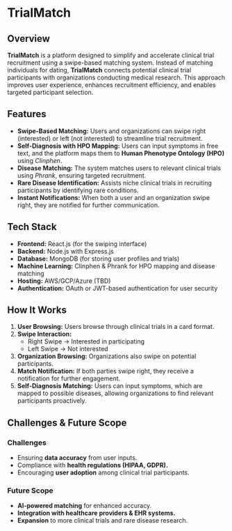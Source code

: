 # TrialMatch

## Overview
**TrialMatch** is a platform designed to simplify and accelerate clinical trial recruitment using a swipe-based matching system. Instead of matching individuals for dating, **TrialMatch** connects potential clinical trial participants with organizations conducting medical research. This approach improves user experience, enhances recruitment efficiency, and enables targeted participant selection.

## Features
- **Swipe-Based Matching:** Users and organizations can swipe right (interested) or left (not interested) to streamline trial recruitment.
- **Self-Diagnosis with HPO Mapping:** Users can input symptoms in free text, and the platform maps them to **Human Phenotype Ontology (HPO)** using *Clinphen*.
- **Disease Matching:** The system matches users to relevant clinical trials using *Phrank*, ensuring targeted recruitment.
- **Rare Disease Identification:** Assists niche clinical trials in recruiting participants by identifying rare conditions.
- **Instant Notifications:** When both a user and an organization swipe right, they are notified for further communication.

## Tech Stack
- **Frontend:** React.js (for the swiping interface)
- **Backend:** Node.js with Express.js
- **Database:** MongoDB (for storing user profiles and trials)
- **Machine Learning:** Clinphen & Phrank for HPO mapping and disease matching
- **Hosting:** AWS/GCP/Azure (TBD)
- **Authentication:** OAuth or JWT-based authentication for user security

## How It Works
1. **User Browsing:** Users browse through clinical trials in a card format.
2. **Swipe Interaction:** 
   - Right Swipe → Interested in participating
   - Left Swipe → Not interested
3. **Organization Browsing:** Organizations also swipe on potential participants.
4. **Match Notification:** If both parties swipe right, they receive a notification for further engagement.
5. **Self-Diagnosis Matching:** Users can input symptoms, which are mapped to possible diseases, allowing organizations to find relevant participants proactively.

## Challenges & Future Scope
### Challenges
- Ensuring **data accuracy** from user inputs.
- Compliance with **health regulations (HIPAA, GDPR).**
- Encouraging **user adoption** among clinical trial participants.

### Future Scope
- **AI-powered matching** for enhanced accuracy.
- **Integration with healthcare providers & EHR systems.**
- **Expansion** to more clinical trials and rare disease research.
